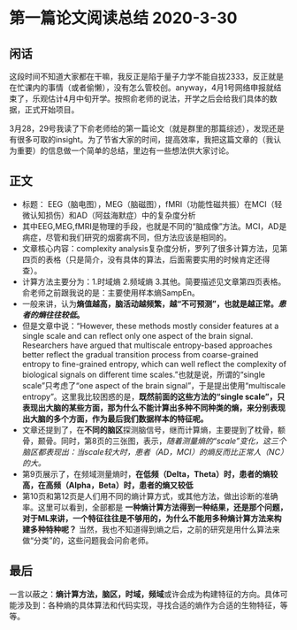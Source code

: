 # 第一篇论文阅读总结 2020-3-30
## 闲话
这段时间不知道大家都在干嘛，我反正是陷于量子力学不能自拔2333，反正就是在忙课内的事情（或者偷懒），没有怎么管校创。anyway，4月1号网络申报就结束了，乐观估计4月中旬开学。按照俞老师的说法，开学之后会给我们具体的数据，正式开始项目。

3月28，29号我读了下俞老师给的第一篇论文（就是群里的那篇综述），发现还是有很多可取的insight。为了节省大家的时间，提高效率，我把这篇文章的（我认为重要）的信息做一个简单的总结，里边有一些想法供大家讨论。
## 正文
* 标题： EEG（脑电图），MEG（脑磁图），fMRI（功能性磁共振）在MCI（轻微认知损伤）和AD（阿兹海默症）中的复杂度分析
* 其中EEG,MEG,fMRI是物理的手段，也就是不同的“脑成像”方法。MCI，AD是病症，尽管和我们研究的烟雾病不同，但方法应该是相同的。
* 文章核心内容：complexity analysis复杂度分析，罗列了很多计算方法，见第四页的表格（只是简介，没有具体的算法，后面需要实用的时候肯定还得查）。
* 计算方法主要分为：1.时域熵 2.频域熵 3.其他。简要描述见文章第四页表格。俞老师之前跟我说的是：主要使用样本熵SampEn。
* 一般来讲，认为**熵值越高，脑活动越频繁，越“不可预测”，也就是越正常。*患者的熵往往较低*。**
* 但是文章中说：“However, these methods mostly consider features at a single scale and can reflect only one aspect of the brain signal. Researchers have argued that multiscale entropy-based approaches better reflect the gradual transition process from coarse-grained entropy to fine-grained entropy, which can well reflect the complexity of biological signals on different time scales.”也就是说，所谓的“single scale”只考虑了“one aspect of the brain signal”，于是提出使用“multiscale entropy”。这里我比较困惑的是，**既然前面的这些方法的“single scale”，只表现出大脑的某些方面，那为什么不能计算出多种不同种类的熵，来分别表现出大脑的多个方面，作为最后我们数据样本的特征呢。**
* 文章还提到了，在**不同的脑区**探测脑信号，继而计算熵，主要提到了枕骨，额骨，颞骨。同时，第8页的三张图，表示，**随着测量熵的“scale”变化，这三个脑区都表现出：当scale较大时，患者（AD，MCI）的熵*_反而_*比正常人（NC）的大。**
* 第9页展示了，在频域测量熵时，**在低频（Delta，Theta）时，患者的熵较高，在高频（Alpha，Beta）时，患者的熵又较低**
* 第10页和第12页是人们用不同的熵计算方式，或其他方法，做出诊断的准确率。这里可以看到，全部都是 **一种熵计算方法得到一种结果，还是那个问题，对于ML来讲，一个特征往往是不够用的，为什么不能用多种熵计算方法来构建多种特种呢？** 当然，我也不知道得到熵之后，之前的研究是用什么算法来做“分类”的，这些问题我会问俞老师。

## 最后
一言以蔽之：**熵计算方法，脑区，时域，频域**或许会成为构建特征的方向。具体可能涉及到：各种熵的具体算法和代码实现，寻找合适的熵作为合适的生物特征，等等。



